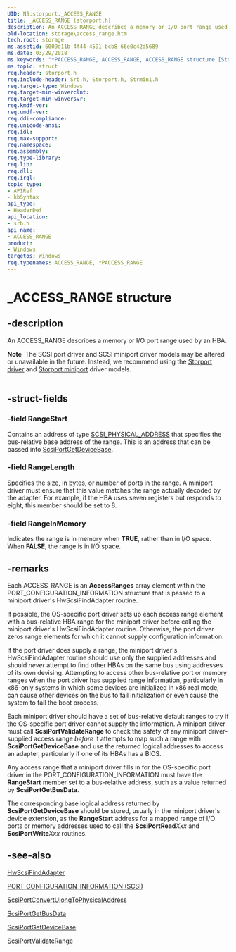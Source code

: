 ```yaml
---
UID: NS:storport._ACCESS_RANGE
title: _ACCESS_RANGE (storport.h)
description: An ACCESS_RANGE describes a memory or I/O port range used by an HBA.Note  The SCSI port driver and SCSI miniport driver models may be altered or unavailable in the future.
old-location: storage\access_range.htm
tech.root: storage
ms.assetid: 6009d11b-4f44-4591-bcb8-66e0c42d5689
ms.date: 03/29/2018
ms.keywords: "*PACCESS_RANGE, ACCESS_RANGE, ACCESS_RANGE structure [Storage Devices], PACCESS_RANGE, PACCESS_RANGE structure pointer [Storage Devices], _ACCESS_RANGE, srb/ACCESS_RANGE, srb/PACCESS_RANGE, storage.access_range, structs-scsiport_353ffdeb-4d30-4df8-9422-ea3a9e662104.xml"
ms.topic: struct
req.header: storport.h
req.include-header: Srb.h, Storport.h, Strmini.h
req.target-type: Windows
req.target-min-winverclnt: 
req.target-min-winversvr: 
req.kmdf-ver: 
req.umdf-ver: 
req.ddi-compliance: 
req.unicode-ansi: 
req.idl: 
req.max-support: 
req.namespace: 
req.assembly: 
req.type-library: 
req.lib: 
req.dll: 
req.irql: 
topic_type:
- APIRef
- kbSyntax
api_type:
- HeaderDef
api_location:
- srb.h
api_name:
- ACCESS_RANGE
product:
- Windows
targetos: Windows
req.typenames: ACCESS_RANGE, *PACCESS_RANGE
---
```


# _ACCESS_RANGE structure


## -description


An ACCESS_RANGE describes a memory or I/O port range used by an HBA.
<div class="alert"><b>Note</b>  The SCSI port driver and SCSI miniport driver models may be altered or unavailable in the future. Instead, we recommend using the <a href="https://docs.microsoft.com/windows-hardware/drivers/storage/storport-driver">Storport driver</a> and <a href="https://docs.microsoft.com/windows-hardware/drivers/storage/storport-miniport-drivers">Storport miniport</a> driver models.</div><div> </div>

## -struct-fields




### -field RangeStart

Contains an address of type <a href="https://docs.microsoft.com/previous-versions/ff565350(v=vs.85)">SCSI_PHYSICAL_ADDRESS</a> that specifies the bus-relative base address of the range. This is an address that can be passed into <a href="https://docs.microsoft.com/windows-hardware/drivers/ddi/content/srb/nf-srb-scsiportgetdevicebase">ScsiPortGetDeviceBase</a>.


### -field RangeLength

Specifies the size, in bytes, or number of ports in the range. A miniport driver must ensure that this value matches the range actually decoded by the adapter. For example, if the HBA uses seven registers but responds to eight, this member should be set to 8.


### -field RangeInMemory

Indicates the range is in memory when <b>TRUE</b>, rather than in I/O space. When <b>FALSE</b>, the range is in I/O space. 


## -remarks



Each ACCESS_RANGE is an <b>AccessRanges</b> array element within the PORT_CONFIGURATION_INFORMATION structure that is passed to a miniport driver's HwScsiFindAdapter routine.

If possible, the OS-specific port driver sets up each access range element with a bus-relative HBA range for the miniport driver before calling the miniport driver's HwScsiFindAdapter routine. Otherwise, the port driver zeros range elements for which it cannot supply configuration information.

If the port driver does supply a range, the miniport driver's HwScsiFindAdapter routine should use only the supplied addresses and should <i>never</i> attempt to find other HBAs on the same bus using addresses of its own devising. Attempting to access other bus-relative port or memory ranges when the port driver has supplied range information, particularly in x86-only systems in which some devices are initialized in x86 real mode, can cause other devices on the bus to fail initialization or even cause the system to fail the boot process.

Each miniport driver should have a set of bus-relative default ranges to try if the OS-specific port driver cannot supply the information. A miniport driver must call <b>ScsiPortValidateRange</b> to check the safety of any miniport driver-supplied access range <i>before</i> it attempts to map such a range with <b>ScsiPortGetDeviceBase</b> and use the returned logical addresses to access an adapter, particularly if one of its HBAs has a BIOS.

Any access range that a miniport driver fills in for the OS-specific port driver in the PORT_CONFIGURATION_INFORMATION must have the <b>RangeStart</b> member set to a bus-relative address, such as a value returned by <b>ScsiPortGetBusData</b>.

The corresponding base logical address returned by <b>ScsiPortGetDeviceBase</b> should be stored, usually in the miniport driver's device extension, as the <b>RangeStart</b> address for a mapped range of I/O ports or memory addresses used to call the <b>ScsiPortRead</b><i>Xxx</i> and <b>ScsiPortWrite</b><i>Xxx</i> routines.




## -see-also




<a href="https://docs.microsoft.com/previous-versions/windows/hardware/drivers/ff557300(v=vs.85)">HwScsiFindAdapter</a>



<a href="https://docs.microsoft.com/windows-hardware/drivers/ddi/content/srb/ns-srb-_port_configuration_information">PORT_CONFIGURATION_INFORMATION (SCSI)</a>



<a href="https://docs.microsoft.com/windows-hardware/drivers/ddi/content/srb/nf-srb-scsiportconvertulongtophysicaladdress">ScsiPortConvertUlongToPhysicalAddress</a>



<a href="https://docs.microsoft.com/windows-hardware/drivers/ddi/content/srb/nf-srb-scsiportgetbusdata">ScsiPortGetBusData</a>



<a href="https://docs.microsoft.com/windows-hardware/drivers/ddi/content/srb/nf-srb-scsiportgetdevicebase">ScsiPortGetDeviceBase</a>



<a href="https://docs.microsoft.com/windows-hardware/drivers/ddi/content/srb/nf-srb-scsiportvalidaterange">ScsiPortValidateRange</a>
 

 

